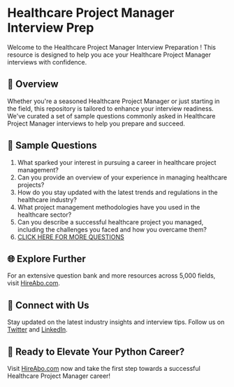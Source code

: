 # Healthcare Project Manager Interview Prep

Welcome to the Healthcare Project Manager Interview Preparation ! This resource is designed to help you ace your Healthcare Project Manager interviews with confidence.

## 🚀 Overview

Whether you're a seasoned Healthcare Project Manager or just starting in the field, this repository is tailored to enhance your interview readiness. We've curated a set of sample questions commonly asked in Healthcare Project Manager interviews to help you prepare and succeed.

## 📝 Sample Questions

1. What sparked your interest in pursuing a career in healthcare project management?
2. Can you provide an overview of your experience in managing healthcare projects?
3. How do you stay updated with the latest trends and regulations in the healthcare industry?
4. What project management methodologies have you used in the healthcare sector?
5. Can you describe a successful healthcare project you managed, including the challenges you faced and how you overcame them?
6. [CLICK HERE FOR MORE QUESTIONS](https://hireabo.com/job/1_3_11/Healthcare%20Project%20Manager)

## 🌐 Explore Further

For an extensive question bank and more resources across 5,000 fields, visit [HireAbo.com](https://www.hireabo.com).

## 📱 Connect with Us

Stay updated on the latest industry insights and interview tips. Follow us on [Twitter](https://twitter.com/hireabo) and [LinkedIn](https://www.linkedin.com/in/hire-abo-3609972a8/).

## 🚀 Ready to Elevate Your Python Career?

Visit [HireAbo.com](https://www.hireabo.com) now and take the first step towards a successful Healthcare Project Manager career!